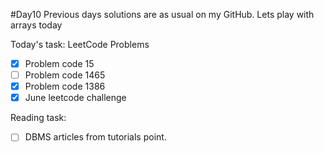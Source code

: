 #Day10
Previous days solutions are as usual on my GitHub.
Lets play with arrays today

Today's task:
LeetCode Problems
- [x] Problem code 15
- [ ] Problem code 1465
- [x] Problem code 1386
- [x] June leetcode challenge

Reading task:
- [ ] DBMS articles from tutorials point.